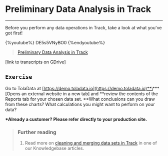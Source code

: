 # Preliminary Data Analysis in Track

---

Before you perform any data operations in Track, take a look at what you've got first!

{%youtube%} DE5s5VNyBO0 {%endyoutube%}  
> [Preliminary Data Analysis in Track](https://www.youtube.com/embed/DE5s5VNyBO0?rel=0)

\[link to transcripts on GDrive\]

## `Exercise`

Go to TolaData at [https://demo.toladata.io](https://demo.toladata.io)**\*** \[Opens an external website in a new tab\] and **review the contents of the Reports tab for your chosen data set. **What conclusions can you draw from these charts? What calculations you might want to perform on your data?

**\*Already a customer? Please refer directly to your production site.**

> ### Further reading
>
> 1. Read more on [cleaning and merging data sets in Track](https://help.toladata.com/clean-and-merge-data.html) in one of our Knowledgebase articles.

## 

## 



